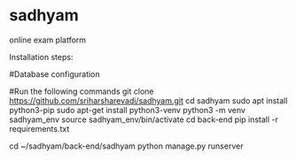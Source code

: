 # sadhyam
online exam platform

Installation steps:

#Database configuration

#Run the following commands
git clone https://github.com/sriharsharevadi/sadhyam.git
cd sadhyam
sudo apt install python3-pip
sudo apt-get install python3-venv
python3 -m venv sadhyam_env
source sadhyam_env/bin/activate
cd back-end
pip install -r requirements.txt

cd ~/sadhyam/back-end/sadhyam
python manage.py runserver
